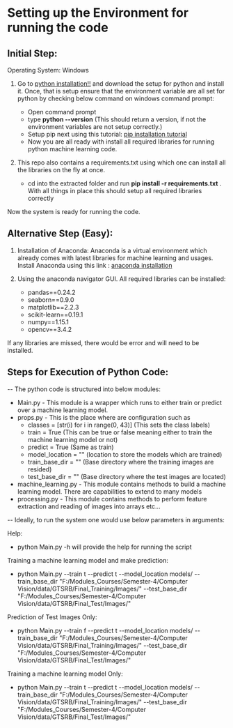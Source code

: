 # Setting up the Environment for running the code

## Initial Step:
Operating System: Windows

1. Go to [python installation!!](https://www.python.org/downloads/) and download the setup for python and install it. 
Once, that is setup ensure that the environment variable are all set for python by checking below command on windows command prompt:
    * Open command prompt
    * type **python --version** (This should return a version, if not the environment variables are not setup correctly.)
    * Setup pip next using this tutorial: [pip installation tutorial](https://pip.pypa.io/en/stable/installing/)
    * Now you are all ready with install all required libraries for running python machine learning code.

2. This repo also contains a requirements.txt using which one can install all the libraries on the fly at once.
    * cd into the extracted folder and run **pip install -r requirements.txt** . With all things in place this should setup all required libraries correctly

Now the system is ready for running the code.

## Alternative Step (Easy):
1. Installation of Anaconda:
Anaconda is a virtual environment which already comes with latest libraries for machine learning and usages.
Install Anaconda using this link : [anaconda installation](https://www.anaconda.com/)

2. Using the anaconda navigator GUI. All required libraries can be installed:

    *   pandas==0.24.2
    *   seaborn==0.9.0
    *   matplotlib==2.2.3 
    *   scikit-learn==0.19.1
    *   numpy==1.15.1
    *   opencv==3.4.2

If any libraries are missed, there would be error and will need to be installed.


## Steps for Execution of Python Code:
-- The python code is structured into below modules:
* Main.py - This module is a wrapper which runs to either train or predict over a machine learning model.
* props.py - This is the place where are configuration such as 
  * classes = [str(i) for i in range(0, 43)] (This sets the class labels)
  * train = True (This can be true or false meaning either to train the machine learning model or not)
  * predict = True (Same as train)
  * model_location = "" (location to store the models which are trained)
  * train_base_dir = "" (Base directory where the training images are resided)
  * test_base_dir = "" (Base directory where the test images are located)
*   machine_learning.py - This module contains methods to build a machine learning model. There are capabilities to extend to many models
*   processing.py - This module contains methods to perform feature extraction and reading of images into arrays etc...
    

-- Ideally, to run the system one would use below parameters in arguments:

Help:
*  python Main.py -h will provide the help for running the script

Training a machine learning model and make prediction:
*  python Main.py --train t --predict t --model_location models/ --train_base_dir "F:/Modules_Courses/Semester-4/Computer Vision/data/GTSRB/Final_Training/Images/" --test_base_dir "F:/Modules_Courses/Semester-4/Computer Vision/data/GTSRB/Final_Test/Images/"

Prediction of Test Images Only:
*  python Main.py --train f --predict t --model_location models/ --train_base_dir "F:/Modules_Courses/Semester-4/Computer Vision/data/GTSRB/Final_Training/Images/" --test_base_dir "F:/Modules_Courses/Semester-4/Computer Vision/data/GTSRB/Final_Test/Images/"

Training a machine learning model Only:
*  python Main.py --train t --predict t --model_location models/ --train_base_dir "F:/Modules_Courses/Semester-4/Computer Vision/data/GTSRB/Final_Training/Images/" --test_base_dir "F:/Modules_Courses/Semester-4/Computer Vision/data/GTSRB/Final_Test/Images/"